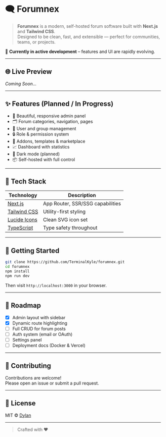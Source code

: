 # 🗨️ Forumnex

> **Forumnex** is a modern, self-hosted forum software built with **Next.js** and **Tailwind CSS**.  
> Designed to be clean, fast, and extensible — perfect for communities, teams, or projects.

🚧 **Currently in active development** – features and UI are rapidly evolving.

---

## 🌐 Live Preview

_Coming Soon..._

---

## ✨ Features (Planned / In Progress)

- 🧭 Beautiful, responsive admin panel
- 🗂️ Forum categories, navigation, pages
- 👥 User and group management
- 🔒 Role & permission system
- 🧩 Addons, templates & marketplace
- 📈 Dashboard with statistics
- 🌙 Dark mode (planned)
- 📦 Self-hosted with full control

---

## 🧰 Tech Stack

| Technology     | Description                           |
|----------------|---------------------------------------|
| [Next.js](https://nextjs.org) | App Router, SSR/SSG capabilities        |
| [Tailwind CSS](https://tailwindcss.com) | Utility-first styling              |
| [Lucide Icons](https://lucide.dev) | Clean SVG icon set                  |
| [TypeScript](https://www.typescriptlang.org/) | Type safety throughout             |

---

## 🚀 Getting Started

```bash
git clone https://github.com/TerminalKyle/forumnex.git
cd forumnex
npm install
npm run dev
```

Then visit `http://localhost:3000` in your browser.

---

## 🧪 Roadmap

- [x] Admin layout with sidebar
- [x] Dynamic route highlighting
- [ ] Full CRUD for forum posts
- [ ] Auth system (email or OAuth)
- [ ] Settings panel
- [ ] Deployment docs (Docker & Vercel)

---

## 🤝 Contributing

Contributions are welcome!  
Please open an issue or submit a pull request.

---

## 📜 License

MIT © [Dylan](https://github.com/TerminalKyle)

---

> Crafted with ❤️
